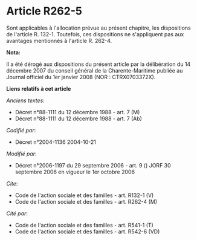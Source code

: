 # Article R262-5

Sont applicables à l'allocation prévue au présent chapitre, les dispositions de l'article R. 132-1. Toutefois, ces
dispositions ne s'appliquent pas aux avantages mentionnés à l'article R. 262-4.

**Nota:**

Il a été dérogé aux dispositions du présent article par la délibération du 14 décembre 2007 du conseil général de la
Charente-Maritime publiée au Journal officiel du 1er janvier 2008 (NOR : CTRX0703372X).

**Liens relatifs à cet article**

_Anciens textes_:

  - Décret n°88-1111 du 12 décembre 1988 - art. 7 (M)
  - Décret n°88-1111 du 12 décembre 1988 - art. 7 (Ab)

_Codifié par_:

  - Décret n°2004-1136 2004-10-21

_Modifié par_:

  - Décret n°2006-1197 du 29 septembre 2006 - art. 9 () JORF 30 septembre 2006 en vigueur le 1er octobre 2006

_Cite_:

  - Code de l'action sociale et des familles - art. R132-1 (V)
  - Code de l'action sociale et des familles - art. R262-4 (M)

_Cité par_:

  - Code de l'action sociale et des familles - art. R541-1 (T)
  - Code de l'action sociale et des familles - art. R542-6 (VD)
